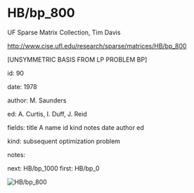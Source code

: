 # HB/bp_800

 UF Sparse Matrix Collection, Tim Davis

 http://www.cise.ufl.edu/research/sparse/matrices/HB/bp_800

 [UNSYMMETRIC BASIS FROM LP PROBLEM BP]

 id: 90

 date: 1978

 author: M. Saunders

 ed: A. Curtis, I. Duff, J. Reid

 fields: title A name id kind notes date author ed

 kind: subsequent optimization problem

 notes:

 next: HB/bp_1000 first: HB/bp_0

![HB/bp_800](http://yifanhu.net/GALLERY/GRAPHS/GIF_SMALL/HB@bp_800.gif)
